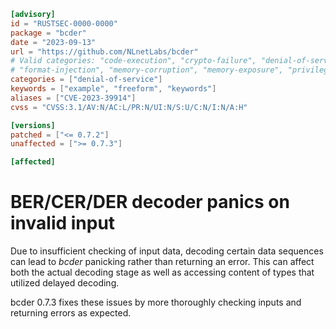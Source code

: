 ```toml
[advisory]
id = "RUSTSEC-0000-0000"
package = "bcder"
date = "2023-09-13"
url = "https://github.com/NLnetLabs/bcder"
# Valid categories: "code-execution", "crypto-failure", "denial-of-service", "file-disclosure"
# "format-injection", "memory-corruption", "memory-exposure", "privilege-escalation"
categories = ["denial-of-service"]
keywords = ["example", "freeform", "keywords"]
aliases = ["CVE-2023-39914"]
cvss = "CVSS:3.1/AV:N/AC:L/PR:N/UI:N/S:U/C:N/I:N/A:H"

[versions]
patched = ["<= 0.7.2"]
unaffected = [">= 0.7.3"]

[affected]
```

# BER/CER/DER decoder panics on invalid input

Due to insufficient checking of input data, decoding certain data sequences
can lead to _bcder_ panicking rather than returning an error. This can affect
both the actual decoding stage as well as accessing content of types that
utilized delayed decoding.

bcder 0.7.3 fixes these issues by more thoroughly checking inputs and
returning errors as expected.

